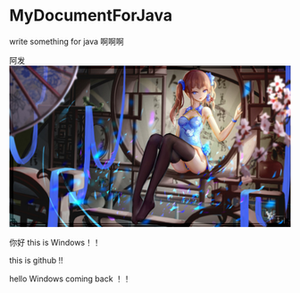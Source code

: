 # MyDocumentForJava
write something for java 
啊啊啊 

阿发
 
![image](https://github.com/grooveguang/MyDocumentForJava/blob/master/img/2%20(1).jpg)


你好 this is Windows！！

this is github !!

hello Windows coming back ！！

